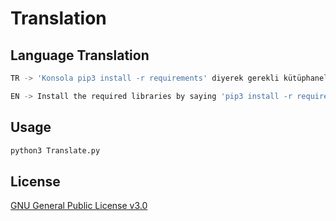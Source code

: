 # Translation
## Language Translation

```bash
TR -> 'Konsola pip3 install -r requirements' diyerek gerekli kütüphaneleri kurunuz. Python dosyasını çalıştırarak kullanabilirsiniz.
```
```bash
EN -> Install the required libraries by saying 'pip3 install -r requirements to the console'. You can use it by running the Python file.
```

## Usage

```bash
python3 Translate.py
```

## License

[GNU General Public License v3.0](https://www.gnu.org/licenses/gpl-3.0.html)
